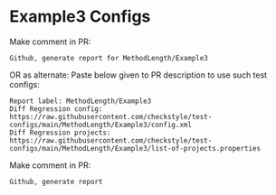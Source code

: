# Example3 Configs
Make comment in PR:
```
Github, generate report for MethodLength/Example3
```
OR as alternate:
Paste below given to PR description to use such test configs:
```
Report label: MethodLength/Example3
Diff Regression config: https://raw.githubusercontent.com/checkstyle/test-configs/main/MethodLength/Example3/config.xml
Diff Regression projects: https://raw.githubusercontent.com/checkstyle/test-configs/main/MethodLength/Example3/list-of-projects.properties
```
Make comment in PR:
```
Github, generate report
```
